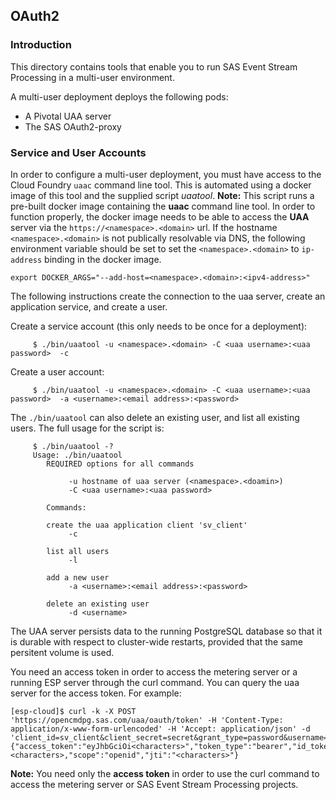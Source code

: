 ## OAuth2

### Introduction

This directory contains tools that enable you to run SAS Event Stream Processing in a multi-user environment.

A multi-user deployment deploys the following pods: 
* A Pivotal UAA server
* The SAS OAuth2-proxy

### Service and User Accounts

In order to configure a multi-user deployment, you must have access to the Cloud Foundry `uaac` command line tool. This is automated using a docker image of this tool and the supplied script *uaatool*. **Note:** This script runs a pre-built docker image containing the **uaac** command line tool. In order to function properly, the docker image needs to be able to access the **UAA** server via the ```https://<namespace>.<domain>``` url. If the hostname ```<namespace>.<domain>``` is not publically resolvable via DNS, the following environment variable should be set to set the ```<namespace>.<domain>``` to ```ip-address``` binding in the docker image. 


```export DOCKER_ARGS="--add-host=<namespace>.<domain>:<ipv4-address>"```

The following instructions create the connection to the uaa server, create an application service, and create a user.

Create a service account (this only needs to be once for a deployment):
```
     $ ./bin/uaatool -u <namespace>.<domain> -C <uaa username>:<uaa password>  -c
```

Create a user account:
```
     $ ./bin/uaatool -u <namespace>.<domain> -C <uaa username>:<uaa password>  -a <username>:<email address>:<password> 
```

The ```./bin/uaatool``` can also delete an existing user, and list all existing users. The full usage for the script is:
```
     $ ./bin/uaatool -?
     Usage: ./bin/uaatool
        REQUIRED options for all commands
 
             -u hostname of uaa server (<namespace>.<doamin>)
             -C <uaa username>:<uaa password>
 
        Commands:
 
        create the uaa application client 'sv_client'
             -c
 
        list all users
             -l
 
        add a new user
             -a <username>:<email address>:<password>
 
        delete an existing user
             -d <username>
```

The UAA server persists data to the running PostgreSQL database so that it is
durable with respect to cluster-wide restarts, provided that the same
persitent volume is used.


You need an access token in order to access the metering server or a running ESP server through the curl command. You can query the uaa server for the access token. For example:

```
[esp-cloud]$ curl -k -X POST 'https://opencmdpg.sas.com/uaa/oauth/token' -H 'Content-Type: application/x-www-form-urlencoded' -H 'Accept: application/json' -d 'client_id=sv_client&client_secret=secret&grant_type=password&username=USERNAME&password=PASSWORD'
{"access_token":"eyJhbGciOi<characters>","token_type":"bearer","id_token":"eyJhb<characters>","refresh_token":"eyJhb<characters>","expires_in":<characters>,"scope":"openid","jti":"<characters>"}
```

**Note:** You need only the **access token** in order to use the curl command to access the metering server or SAS Event Stream Processing projects.

